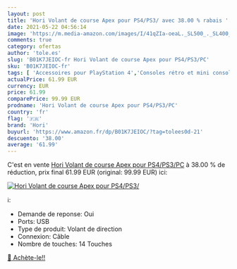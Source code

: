 ```yaml
---
layout: post
title: 'Hori Volant de course Apex pour PS4/PS3/ avec 38.00 % rabais '
date: 2021-05-22 04:56:14
image: 'https://m.media-amazon.com/images/I/41qZIa-oeaL._SL500_._SL400_.jpg'
comments: true
category: ofertas
author: 'tole.es'
slug: 'B01K7JEIOC-fr Hori Volant de course Apex pour PS4/PS3/PC'
sku: 'B01K7JEIOC-fr'
tags: [ 'Accessoires pour PlayStation 4','Consoles rétro et mini consoles','Jeux vidéo','Manettes pour PlayStation 4','PlayStation 4: Consoles, jeux et accessoires','Volants pour PlayStation 4','hori', ]
actualPrice: 61.99 EUR
currency: EUR
price: 61.99
comparePrice: 99.99 EUR
prodname: 'Hori Volant de course Apex pour PS4/PS3/PC'
country: 'fr'
flag: '🇫🇷'
brand: 'Hori'
buyurl: 'https://www.amazon.fr/dp/B01K7JEIOC/?tag=tolees0d-21'
descuento: '38.00'
average: '61.99'
---
```


C'est en vente [Hori Volant de course Apex pour PS4/PS3/PC](https://www.amazon.fr/dp/B01K7JEIOC/?tag=tolees0d-21)  à  38.00 % de réduction, prix final  61.99 EUR (original: 99.99 EUR) ici:

[![Hori Volant de course Apex pour PS4/PS3/](https://m.media-amazon.com/images/I/41qZIa-oeaL._SL500_._SL400_.jpg)](https://www.amazon.fr/dp/B01K7JEIOC/?tag=tolees0d-21)

ℹ️:

- Demande de reponse: Oui
- Ports: USB
- Type de produit: Volant de direction
- Connexion: Câble
- Nombre de touches: 14 Touches

[🛒 Achète-le!!](https://www.amazon.fr/dp/B01K7JEIOC/?tag=tolees0d-21)

